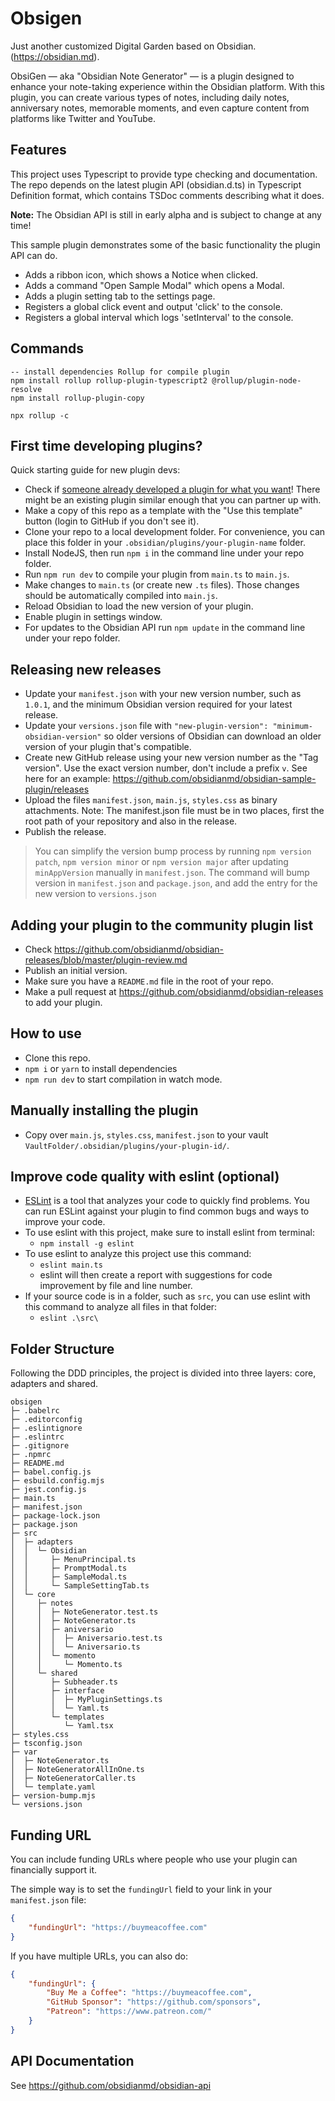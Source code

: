 # Obsigen

Just another customized Digital Garden based on Obsidian. (<https://obsidian.md>).

ObsiGen — aka "Obsidian Note Generator" — is a plugin designed to enhance your note-taking experience within the Obsidian platform. With this plugin, you can create various types of notes, including daily notes, anniversary notes, memorable moments, and even capture content from platforms like Twitter and YouTube.

## Features

This project uses Typescript to provide type checking and documentation.
The repo depends on the latest plugin API (obsidian.d.ts) in Typescript Definition format, which contains TSDoc comments describing what it does.

**Note:** The Obsidian API is still in early alpha and is subject to change at any time!

This sample plugin demonstrates some of the basic functionality the plugin API can do.

- Adds a ribbon icon, which shows a Notice when clicked.
- Adds a command "Open Sample Modal" which opens a Modal.
- Adds a plugin setting tab to the settings page.
- Registers a global click event and output 'click' to the console.
- Registers a global interval which logs 'setInterval' to the console.

## Commands

``` shell
-- install dependencies Rollup for compile plugin
npm install rollup rollup-plugin-typescript2 @rollup/plugin-node-resolve
npm install rollup-plugin-copy

npx rollup -c
```

## First time developing plugins?

Quick starting guide for new plugin devs:

- Check if [someone already developed a plugin for what you want](https://obsidian.md/plugins)! There might be an existing plugin similar enough that you can partner up with.
- Make a copy of this repo as a template with the "Use this template" button (login to GitHub if you don't see it).
- Clone your repo to a local development folder. For convenience, you can place this folder in your `.obsidian/plugins/your-plugin-name` folder.
- Install NodeJS, then run `npm i` in the command line under your repo folder.
- Run `npm run dev` to compile your plugin from `main.ts` to `main.js`.
- Make changes to `main.ts` (or create new `.ts` files). Those changes should be automatically compiled into `main.js`.
- Reload Obsidian to load the new version of your plugin.
- Enable plugin in settings window.
- For updates to the Obsidian API run `npm update` in the command line under your repo folder.

## Releasing new releases

- Update your `manifest.json` with your new version number, such as `1.0.1`, and the minimum Obsidian version required for your latest release.
- Update your `versions.json` file with `"new-plugin-version": "minimum-obsidian-version"` so older versions of Obsidian can download an older version of your plugin that's compatible.
- Create new GitHub release using your new version number as the "Tag version". Use the exact version number, don't include a prefix `v`. See here for an example: <https://github.com/obsidianmd/obsidian-sample-plugin/releases>
- Upload the files `manifest.json`, `main.js`, `styles.css` as binary attachments. Note: The manifest.json file must be in two places, first the root path of your repository and also in the release.
- Publish the release.

> You can simplify the version bump process by running `npm version patch`, `npm version minor` or `npm version major` after updating `minAppVersion` manually in `manifest.json`.
> The command will bump version in `manifest.json` and `package.json`, and add the entry for the new version to `versions.json`

## Adding your plugin to the community plugin list

- Check <https://github.com/obsidianmd/obsidian-releases/blob/master/plugin-review.md>
- Publish an initial version.
- Make sure you have a `README.md` file in the root of your repo.
- Make a pull request at <https://github.com/obsidianmd/obsidian-releases> to add your plugin.

## How to use

- Clone this repo.
- `npm i` or `yarn` to install dependencies
- `npm run dev` to start compilation in watch mode.

## Manually installing the plugin

- Copy over `main.js`, `styles.css`, `manifest.json` to your vault `VaultFolder/.obsidian/plugins/your-plugin-id/`.

## Improve code quality with eslint (optional)

- [ESLint](https://eslint.org/) is a tool that analyzes your code to quickly find problems. You can run ESLint against your plugin to find common bugs and ways to improve your code.
- To use eslint with this project, make sure to install eslint from terminal:
  - `npm install -g eslint`
- To use eslint to analyze this project use this command:
  - `eslint main.ts`
  - eslint will then create a report with suggestions for code improvement by file and line number.
- If your source code is in a folder, such as `src`, you can use eslint with this command to analyze all files in that folder:
  - `eslint .\src\`

## Folder Structure
Following the DDD principles, the project is divided into three layers: core, adapters and shared.
```
obsigen
├─ .babelrc
├─ .editorconfig
├─ .eslintignore
├─ .eslintrc
├─ .gitignore
├─ .npmrc
├─ README.md
├─ babel.config.js
├─ esbuild.config.mjs
├─ jest.config.js
├─ main.ts
├─ manifest.json
├─ package-lock.json
├─ package.json
├─ src
│  ├─ adapters
│  │  └─ Obsidian
│  │     ├─ MenuPrincipal.ts
│  │     ├─ PromptModal.ts
│  │     ├─ SampleModal.ts
│  │     └─ SampleSettingTab.ts
│  └─ core
│     ├─ notes
│     │  ├─ NoteGenerator.test.ts
│     │  ├─ NoteGenerator.ts
│     │  ├─ aniversario
│     │  │  ├─ Aniversario.test.ts
│     │  │  └─ Aniversario.ts
│     │  └─ momento
│     │     └─ Momento.ts
│     └─ shared
│        ├─ Subheader.ts
│        ├─ interface
│        │  ├─ MyPluginSettings.ts
│        │  └─ Yaml.ts
│        └─ templates
│           └─ Yaml.tsx
├─ styles.css
├─ tsconfig.json
├─ var
│  ├─ NoteGenerator.ts
│  ├─ NoteGeneratorAllInOne.ts
│  ├─ NoteGeneratorCaller.ts
│  └─ template.yaml
├─ version-bump.mjs
└─ versions.json

```

## Funding URL

You can include funding URLs where people who use your plugin can financially support it.

The simple way is to set the `fundingUrl` field to your link in your `manifest.json` file:

```json
{
    "fundingUrl": "https://buymeacoffee.com"
}
```

If you have multiple URLs, you can also do:

```json
{
    "fundingUrl": {
        "Buy Me a Coffee": "https://buymeacoffee.com",
        "GitHub Sponsor": "https://github.com/sponsors",
        "Patreon": "https://www.patreon.com/"
    }
}
```

## API Documentation

See <https://github.com/obsidianmd/obsidian-api>
